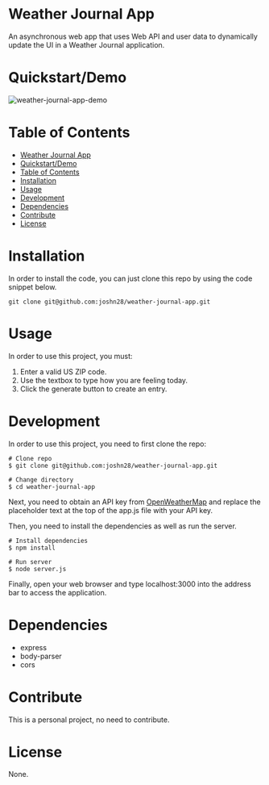 # Weather Journal App

An asynchronous web app that uses Web API and user data to dynamically update the UI in a Weather Journal application.

# Quickstart/Demo

![weather-journal-app-demo](https://github.com/joshn28/weather-journal-app/assets/50343790/ab4fb5ca-10a2-4538-9c72-fd53704937fa)

# Table of Contents

- [Weather Journal App](#weather-journal-app)
- [Quickstart/Demo](#quickstartdemo)
- [Table of Contents](#table-of-contents)
- [Installation](#installation)
- [Usage](#usage)
- [Development](#development)
- [Dependencies](#dependencies)
- [Contribute](#contribute)
- [License](#license)

# Installation
In order to install the code, you can just clone this repo by using the code snippet below.

```
git clone git@github.com:joshn28/weather-journal-app.git
```

# Usage
In order to use this project, you must:

1. Enter a valid US ZIP code.
2. Use the textbox to type how you are feeling today.
3. Click the generate button to create an entry.

# Development
In order to use this project, you need to first clone the repo:
```
# Clone repo
$ git clone git@github.com:joshn28/weather-journal-app.git

# Change directory
$ cd weather-journal-app
```
Next, you need to obtain an API key from [OpenWeatherMap](https://openweathermap.org/) and replace the placeholder text at the top of the app.js file with your API key.

Then, you need to install the dependencies as well as run the server.
```
# Install dependencies
$ npm install

# Run server
$ node server.js
```
Finally, open your web browser and type localhost:3000 into the address bar to access the application.

# Dependencies
- express
- body-parser
- cors

# Contribute

This is a personal project, no need to contribute.

# License

None.
